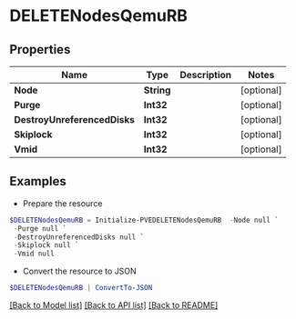 # DELETENodesQemuRB
## Properties

Name | Type | Description | Notes
------------ | ------------- | ------------- | -------------
**Node** | **String** |  | [optional] 
**Purge** | **Int32** |  | [optional] 
**DestroyUnreferencedDisks** | **Int32** |  | [optional] 
**Skiplock** | **Int32** |  | [optional] 
**Vmid** | **Int32** |  | [optional] 

## Examples

- Prepare the resource
```powershell
$DELETENodesQemuRB = Initialize-PVEDELETENodesQemuRB  -Node null `
 -Purge null `
 -DestroyUnreferencedDisks null `
 -Skiplock null `
 -Vmid null
```

- Convert the resource to JSON
```powershell
$DELETENodesQemuRB | ConvertTo-JSON
```

[[Back to Model list]](../README.md#documentation-for-models) [[Back to API list]](../README.md#documentation-for-api-endpoints) [[Back to README]](../README.md)

